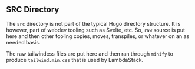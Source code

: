 ## SRC Directory

The `src` directory is not part of the typical Hugo directory structure. It is however, part of webdev tooling such as Svelte, etc. So, `raw` source is put here and then other tooling copies, moves, transpiles, or whatever on an as needed basis.

The raw tailwindcss files are put here and then ran through `minify` to produce `tailwind.min.css` that is used by LambdaStack.
